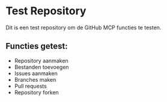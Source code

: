 # Test Repository

Dit is een test repository om de GitHub MCP functies te testen.

## Functies getest:
- Repository aanmaken
- Bestanden toevoegen
- Issues aanmaken
- Branches maken
- Pull requests
- Repository forken